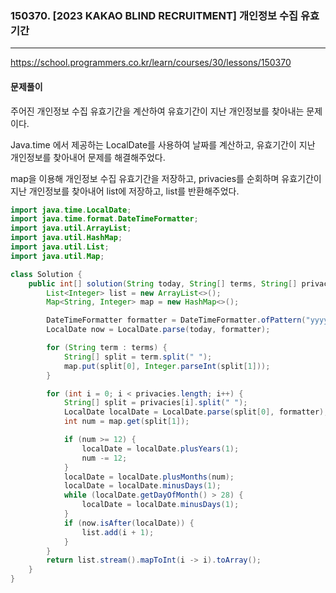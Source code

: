 ### 150370. [2023 KAKAO BLIND RECRUITMENT] 개인정보 수집 유효기간

---

https://school.programmers.co.kr/learn/courses/30/lessons/150370

#### 문제풀이

주어진 개인정보 수집 유효기간을 계산하여 유효기간이 지난 개인정보를 찾아내는 문제이다.

Java.time 에서 제공하는 LocalDate를 사용하여 날짜를 계산하고, 유효기간이 지난 개인정보를 찾아내어 문제를 해결해주었다.

map을 이용해 개인정보 수집 유효기간을 저장하고, privacies를 순회하며 유효기간이 지난 개인정보를 찾아내어 list에 저장하고, list를 반환해주었다.

```java
import java.time.LocalDate;
import java.time.format.DateTimeFormatter;
import java.util.ArrayList;
import java.util.HashMap;
import java.util.List;
import java.util.Map;

class Solution {
    public int[] solution(String today, String[] terms, String[] privacies) {
        List<Integer> list = new ArrayList<>();
        Map<String, Integer> map = new HashMap<>();

        DateTimeFormatter formatter = DateTimeFormatter.ofPattern("yyyy.MM.dd");
        LocalDate now = LocalDate.parse(today, formatter);

        for (String term : terms) {
            String[] split = term.split(" ");
            map.put(split[0], Integer.parseInt(split[1]));
        }

        for (int i = 0; i < privacies.length; i++) {
            String[] split = privacies[i].split(" ");
            LocalDate localDate = LocalDate.parse(split[0], formatter);
            int num = map.get(split[1]);

            if (num >= 12) {
                localDate = localDate.plusYears(1);
                num -= 12;
            }
            localDate = localDate.plusMonths(num);
            localDate = localDate.minusDays(1);
            while (localDate.getDayOfMonth() > 28) {
                localDate = localDate.minusDays(1);
            }
            if (now.isAfter(localDate)) {
                list.add(i + 1);
            }
        }
        return list.stream().mapToInt(i -> i).toArray();
    }
}
```
